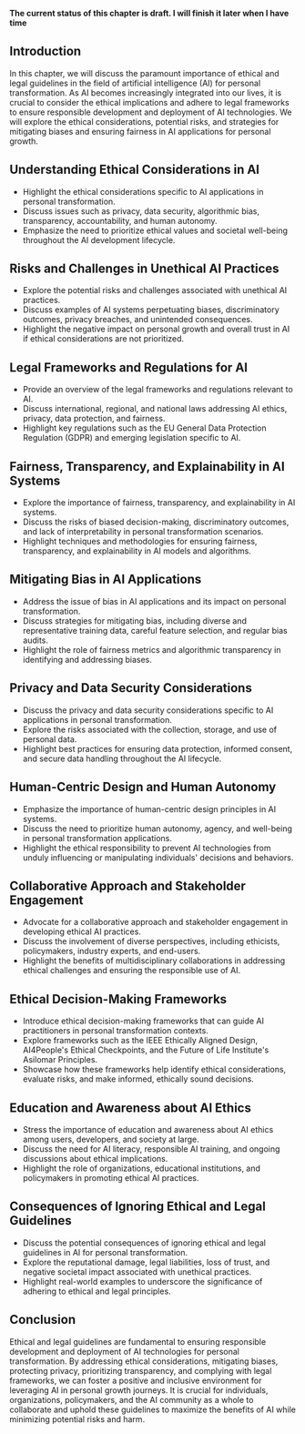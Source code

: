 **The current status of this chapter is draft. I will finish it later when I have time**

Introduction
------------

In this chapter, we will discuss the paramount importance of ethical and legal guidelines in the field of artificial intelligence (AI) for personal transformation. As AI becomes increasingly integrated into our lives, it is crucial to consider the ethical implications and adhere to legal frameworks to ensure responsible development and deployment of AI technologies. We will explore the ethical considerations, potential risks, and strategies for mitigating biases and ensuring fairness in AI applications for personal growth.

Understanding Ethical Considerations in AI
------------------------------------------

* Highlight the ethical considerations specific to AI applications in personal transformation.
* Discuss issues such as privacy, data security, algorithmic bias, transparency, accountability, and human autonomy.
* Emphasize the need to prioritize ethical values and societal well-being throughout the AI development lifecycle.

Risks and Challenges in Unethical AI Practices
----------------------------------------------

* Explore the potential risks and challenges associated with unethical AI practices.
* Discuss examples of AI systems perpetuating biases, discriminatory outcomes, privacy breaches, and unintended consequences.
* Highlight the negative impact on personal growth and overall trust in AI if ethical considerations are not prioritized.

Legal Frameworks and Regulations for AI
---------------------------------------

* Provide an overview of the legal frameworks and regulations relevant to AI.
* Discuss international, regional, and national laws addressing AI ethics, privacy, data protection, and fairness.
* Highlight key regulations such as the EU General Data Protection Regulation (GDPR) and emerging legislation specific to AI.

Fairness, Transparency, and Explainability in AI Systems
--------------------------------------------------------

* Explore the importance of fairness, transparency, and explainability in AI systems.
* Discuss the risks of biased decision-making, discriminatory outcomes, and lack of interpretability in personal transformation scenarios.
* Highlight techniques and methodologies for ensuring fairness, transparency, and explainability in AI models and algorithms.

Mitigating Bias in AI Applications
----------------------------------

* Address the issue of bias in AI applications and its impact on personal transformation.
* Discuss strategies for mitigating bias, including diverse and representative training data, careful feature selection, and regular bias audits.
* Highlight the role of fairness metrics and algorithmic transparency in identifying and addressing biases.

Privacy and Data Security Considerations
----------------------------------------

* Discuss the privacy and data security considerations specific to AI applications in personal transformation.
* Explore the risks associated with the collection, storage, and use of personal data.
* Highlight best practices for ensuring data protection, informed consent, and secure data handling throughout the AI lifecycle.

Human-Centric Design and Human Autonomy
---------------------------------------

* Emphasize the importance of human-centric design principles in AI systems.
* Discuss the need to prioritize human autonomy, agency, and well-being in personal transformation applications.
* Highlight the ethical responsibility to prevent AI technologies from unduly influencing or manipulating individuals' decisions and behaviors.

Collaborative Approach and Stakeholder Engagement
-------------------------------------------------

* Advocate for a collaborative approach and stakeholder engagement in developing ethical AI practices.
* Discuss the involvement of diverse perspectives, including ethicists, policymakers, industry experts, and end-users.
* Highlight the benefits of multidisciplinary collaborations in addressing ethical challenges and ensuring the responsible use of AI.

Ethical Decision-Making Frameworks
----------------------------------

* Introduce ethical decision-making frameworks that can guide AI practitioners in personal transformation contexts.
* Explore frameworks such as the IEEE Ethically Aligned Design, AI4People's Ethical Checkpoints, and the Future of Life Institute's Asilomar Principles.
* Showcase how these frameworks help identify ethical considerations, evaluate risks, and make informed, ethically sound decisions.

Education and Awareness about AI Ethics
---------------------------------------

* Stress the importance of education and awareness about AI ethics among users, developers, and society at large.
* Discuss the need for AI literacy, responsible AI training, and ongoing discussions about ethical implications.
* Highlight the role of organizations, educational institutions, and policymakers in promoting ethical AI practices.

Consequences of Ignoring Ethical and Legal Guidelines
-----------------------------------------------------

* Discuss the potential consequences of ignoring ethical and legal guidelines in AI for personal transformation.
* Explore the reputational damage, legal liabilities, loss of trust, and negative societal impact associated with unethical practices.
* Highlight real-world examples to underscore the significance of adhering to ethical and legal principles.

Conclusion
----------

Ethical and legal guidelines are fundamental to ensuring responsible development and deployment of AI technologies for personal transformation. By addressing ethical considerations, mitigating biases, protecting privacy, prioritizing transparency, and complying with legal frameworks, we can foster a positive and inclusive environment for leveraging AI in personal growth journeys. It is crucial for individuals, organizations, policymakers, and the AI community as a whole to collaborate and uphold these guidelines to maximize the benefits of AI while minimizing potential risks and harm.
